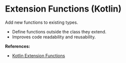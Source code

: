 # Extension Functions (Kotlin)

Add new functions to existing types.

- Define functions outside the class they extend.
- Improves code readability and reusability.

**References:**
- [Kotlin Extension Functions](https://kotlinlang.org/docs/extensions.html)

